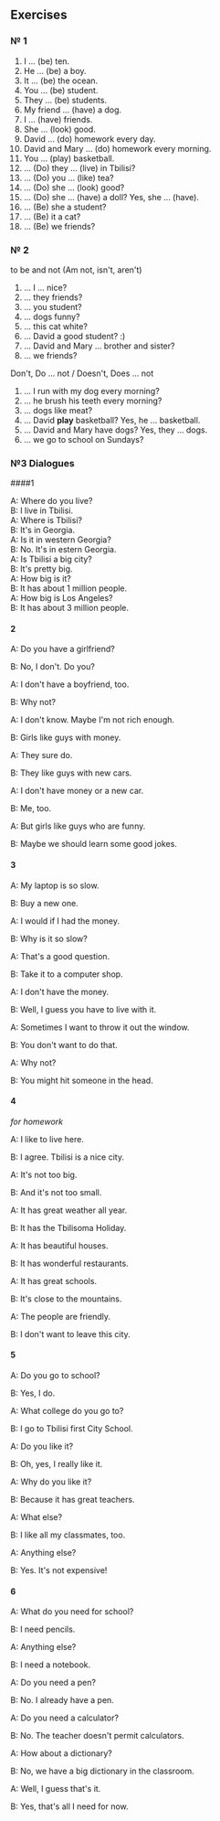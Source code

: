 
## Exercises

### № 1

1. I ... (be) ten.
2. He ... (be) a boy.
3. It ... (be) the ocean.
4. You ... (be) student.
5. They ... (be) students.
6. My friend ... (have) a dog.
8. I ... (have) friends.
9. She ... (look) good.
10. David ... (do) homework every day.
11. David and Mary ... (do) homework every morning.
12. You ... (play) basketball.
13. ... (Do) they ... (live) in Tbilisi?
14. ... (Do) you ... (like) tea?
15. ... (Do) she ... (look) good?
1. ... (Do) she ... (have) a doll? Yes, she ... (have). 
16. ... (Be) she a student?
17. ... (Be) it a cat?
18. ... (Be) we friends?

### № 2

to be and not (Am not, isn't, aren't)

1. ... I ... nice?
2. ... they friends?
3. ... you student?
4. ... dogs funny?
5. ... this cat white?
6. ... David a good student? :)
7. ... David and Mary ... brother and sister?
8. ... we friends?

Don't, Do ... not / Doesn't, Does ... not

1. ... I run with my dog every morning?
2. ... he brush his teeth every morning?
3. ... dogs like meat?
4. ... David **play** basketball? Yes, he ... basketball.
5. ... David and Mary have dogs? Yes, they ... dogs.
6. ... we go to school on Sundays?  

### №3  Dialogues

####1

A: Where do you live?  
B: I live in Tbilisi.  
A: Where is Tbilisi?  
B: It's in Georgia.  
A: Is it in western Georgia?  
B: No. It's in estern Georgia.  
A: Is Tbilisi a big city?  
B: It's pretty big.  
A: How big is it?  
B: It has about 1 million people.  
A: How big is Los Angeles?  
B: It has about 3 million people.  

#### 2

A: Do you have a girlfriend?

B: No, I don't. Do you?

A: I don't have a boyfriend, too.

B: Why not?

A: I don't know. Maybe I'm not rich enough.

B: Girls like guys with money.

A: They sure do.

B: They like guys with new cars.

A: I don't have money or a new car.

B: Me, too.

A: But girls like guys who are funny.

B: Maybe we should learn some good jokes.

#### 3

A: My laptop is so slow.

B: Buy a new one.

A: I would if I had the money.

B: Why is it so slow?

A: That's a good question.

B: Take it to a computer shop.

A: I don't have the money.

B: Well, I guess you have to live with it.

A: Sometimes I want to throw it out the window.

B: You don't want to do that.

A: Why not?

B: You might hit someone in the head.

#### 4

*for homework*

A: I like to live here.

B: I agree. Tbilisi is a nice city.

A: It's not too big.

B: And it's not too small.

A: It has great weather all year.

B: It has the Tbilisoma Holiday.

A: It has beautiful houses.

B: It has wonderful restaurants.

A: It has great schools.

B: It's close to the mountains.

A: The people are friendly.

B: I don't want to leave this city.

#### 5

A: Do you go to school?

B: Yes, I do.

A: What college do you go to?

B: I go to Tbilisi first City School.

A: Do you like it?

B: Oh, yes, I really like it.

A: Why do you like it?

B: Because it has great teachers.

A: What else?

B: I like all my classmates, too.

A: Anything else?

B: Yes. It's not expensive!

#### 6

A: What do you need for school?

B: I need pencils.

A: Anything else?

B: I need a notebook.

A: Do you need a pen?

B: No. I already have a pen.

A: Do you need a calculator?

B: No. The teacher doesn't permit calculators.

A: How about a dictionary?

B: No, we have a big dictionary in the classroom.

A: Well, I guess that's it.

B: Yes, that's all I need for now.

